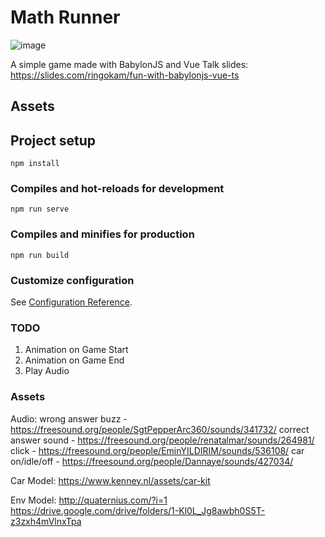 # Math Runner
![image](https://user-images.githubusercontent.com/10913199/135389819-97bef430-630d-409a-833b-3d439b1ec160.png)

A simple game made with BabylonJS and Vue
Talk slides: https://slides.com/ringokam/fun-with-babylonjs-vue-ts

## Assets

## Project setup
```
npm install
```

### Compiles and hot-reloads for development
```
npm run serve
```

### Compiles and minifies for production
```
npm run build
```

### Customize configuration
See [Configuration Reference](https://cli.vuejs.org/config/).

### TODO
1. Animation on Game Start
2. Animation on Game End
3. Play Audio 

### Assets
Audio:
wrong answer buzz - https://freesound.org/people/SgtPepperArc360/sounds/341732/
correct answer sound - https://freesound.org/people/renatalmar/sounds/264981/
click - https://freesound.org/people/EminYILDIRIM/sounds/536108/
car on/idle/off - https://freesound.org/people/Dannaye/sounds/427034/

Car Model:
https://www.kenney.nl/assets/car-kit

Env Model:
http://quaternius.com/?i=1
https://drive.google.com/drive/folders/1-Kl0L_Jg8awbh0S5T-z3zxh4mVlnxTpa
